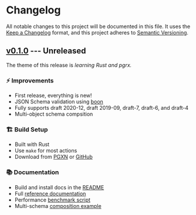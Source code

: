 # Changelog

All notable changes to this project will be documented in this file. It uses the
[Keep a Changelog] format, and this project adheres to [Semantic Versioning].

  [Keep a Changelog]: https://keepachangelog.com/en/1.1.0/
  [Semantic Versioning]: https://semver.org/spec/v2.0.0.html
    "Semantic Versioning 2.0.0"

## [v0.1.0] --- Unreleased

The theme of this release is *learning Rust and pgrx.*

### ⚡ Improvements

*   First release, everything is new!
*   JSON Schema validation using [boon]
*   Fully supports draft 2020-12, draft 2019-09, draft-7, draft-6, and draft-4
*   Multi-object schema compsition

### 🏗️ Build Setup

*   Built with Rust
*   Use `make` for most actions
*   Download from [PGXN] or [GitHub]

### 📚 Documentation

*   Build and install docs in the [README]
*   Full [reference documentation]
*   Performance [benchmark script]
*   Multi-schema [composition example]

  [v0.1.0]: https://github.com/tembo-io/pg-jsonschema-boon/compare/34d5d49...HEAD
  [boon]: https://github.com/santhosh-tekuri/boon
  [README]: https://github.com/tembo-io/pg-jsonschema-boon/blob/v0.1.0/README.md
  [PGXN]: https://pgxn.org/dist/jsonschema/
  [GitHub]: https://github.com/tembo-io/pg-jsonschema-boon/releases
  [reference documentation]: https://github.com/tembo-io/pg-jsonschema-boon/blob/v0.1.0/doc/jsonschema.md
  [benchmark script]: https://github.com/tembo-io/pg-jsonschema-boon/blob/v0.1.0/eg/bench.sql
  [composition example]: https://github.com/tembo-io/pg-jsonschema-boon/blob/v0.1.0/eg/user.sql
